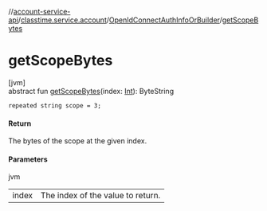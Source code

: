 //[account-service-api](../../../index.md)/[classtime.service.account](../index.md)/[OpenIdConnectAuthInfoOrBuilder](index.md)/[getScopeBytes](get-scope-bytes.md)

# getScopeBytes

[jvm]\
abstract fun [getScopeBytes](get-scope-bytes.md)(index: [Int](https://kotlinlang.org/api/latest/jvm/stdlib/kotlin/-int/index.html)): ByteString

`repeated string scope = 3;`

#### Return

The bytes of the scope at the given index.

#### Parameters

jvm

| | |
|---|---|
| index | The index of the value to return. |
